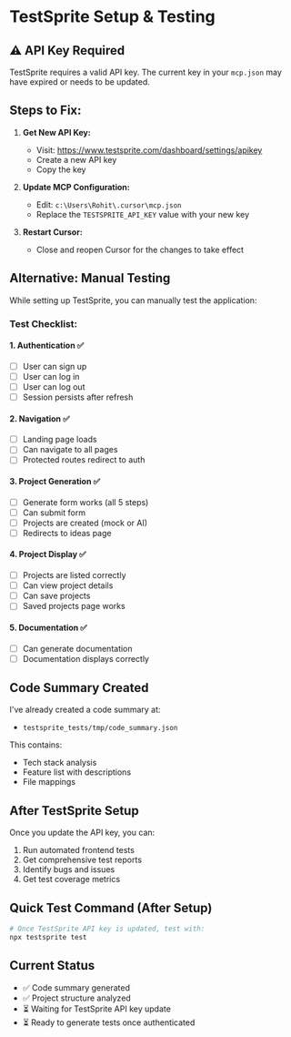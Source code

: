 # TestSprite Setup & Testing

## ⚠️ API Key Required

TestSprite requires a valid API key. The current key in your `mcp.json` may have expired or needs to be updated.

## Steps to Fix:

1. **Get New API Key:**
   - Visit: https://www.testsprite.com/dashboard/settings/apikey
   - Create a new API key
   - Copy the key

2. **Update MCP Configuration:**
   - Edit: `c:\Users\Rohit\.cursor\mcp.json`
   - Replace the `TESTSPRITE_API_KEY` value with your new key

3. **Restart Cursor:**
   - Close and reopen Cursor for the changes to take effect

## Alternative: Manual Testing

While setting up TestSprite, you can manually test the application:

### Test Checklist:

#### 1. Authentication ✅
- [ ] User can sign up
- [ ] User can log in
- [ ] User can log out
- [ ] Session persists after refresh

#### 2. Navigation ✅
- [ ] Landing page loads
- [ ] Can navigate to all pages
- [ ] Protected routes redirect to auth

#### 3. Project Generation ✅
- [ ] Generate form works (all 5 steps)
- [ ] Can submit form
- [ ] Projects are created (mock or AI)
- [ ] Redirects to ideas page

#### 4. Project Display ✅
- [ ] Projects are listed correctly
- [ ] Can view project details
- [ ] Can save projects
- [ ] Saved projects page works

#### 5. Documentation ✅
- [ ] Can generate documentation
- [ ] Documentation displays correctly

## Code Summary Created

I've already created a code summary at:
- `testsprite_tests/tmp/code_summary.json`

This contains:
- Tech stack analysis
- Feature list with descriptions
- File mappings

## After TestSprite Setup

Once you update the API key, you can:
1. Run automated frontend tests
2. Get comprehensive test reports
3. Identify bugs and issues
4. Get test coverage metrics

## Quick Test Command (After Setup)

```bash
# Once TestSprite API key is updated, test with:
npx testsprite test
```

## Current Status

- ✅ Code summary generated
- ✅ Project structure analyzed  
- ⏳ Waiting for TestSprite API key update
- ⏳ Ready to generate tests once authenticated

